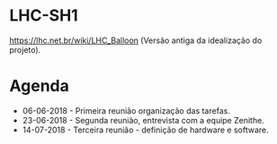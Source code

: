 # LHC-SH1

https://lhc.net.br/wiki/LHC_Balloon (Versão antiga da idealização do projeto).

# Agenda

- 06-06-2018 - Primeira reunião organização das tarefas. 
- 23-06-2018 - Segunda reunião, entrevista com a equipe Zenithe. 
- 14-07-2018 - Terceira reunião - definição de hardware e software.
